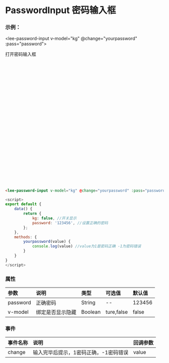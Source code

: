 # PasswordInput 密码输入框
### 示例：
<lee-password-input v-model="kg" @change="yourpassword" :pass="password"></lee-password-input>
<div class="leeblock">
    <div class="leesource">
        <lee-button type="primary"  @click="show" v-if="!kg">打开密码输入框</lee-button>
<div style="position:relative;width:40%;padding-bottom: 80%" v-if="kg">

</div>
    </div>
<lee-code>

```html
<lee-password-input v-model="kg" @change="yourpassword" :pass="password"></lee-password-input>
```
```js
<script>
export default {
    data() {
        return {
            kg: false, //开关显示
            password: '123456', //设置正确的密码
        };
    },
    methods: {
        yourpassword(value) {
            console.log(value) //value为1是密码正确 -1为密码错误
        }
    }
}
</script>
```
</lee-code>
</div>

### 属性

参数|说明|类型|可选值|默认值
:------|:------|:------|:------|:------
password|正确密码|String|--|123456
v-model|绑定是否显示隐藏|Boolean|ture,false|false

### 事件

事件名称|说明|回调参数
:------|:------|:------
change|输入完毕后提示，1密码正确，-1密码错误|value


<script>
export default {
    data() {
        return {
            kg: false, //开关显示
            password: '123456', //设置正确的密码
        };
    },
    methods: {
        yourpassword(value) {
            console.log(value) //value为1是密码正确 -1为密码错误
        },
        show(){
            this.kg=true
        }
    }
}
</script>